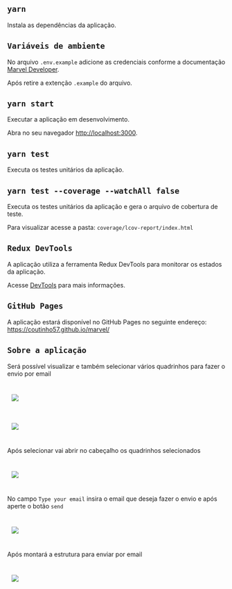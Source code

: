 ## `yarn`

Instala as dependências da aplicação.

## `Variáveis de ambiente`

No arquivo `.env.example` adicione as credenciais conforme a documentação [Marvel Developer](https://developer.marvel.com/documentation/authorization).

Após retire a extenção `.example` do arquivo.

## `yarn start`

Executar a aplicação em desenvolvimento.

Abra no seu navegador [http://localhost:3000](http://localhost:3000).

## `yarn test`

Executa os testes unitários da aplicação.

## `yarn test --coverage --watchAll false`

Executa os testes unitários da aplicação e gera o arquivo de cobertura de teste.

Para visualizar acesse a pasta: `coverage/lcov-report/index.html`

## `Redux DevTools`

A aplicação utiliza a ferramenta Redux DevTools para monitorar os estados da aplicação.

Acesse [DevTools](https://github.com/reduxjs/redux-devtools) para mais informações.

## `GitHub Pages`

A aplicação estará disponível no GitHub Pages no seguinte endereço: https://coutinho57.github.io/marvel/

## `Sobre a aplicação`

Será possível visualizar e também selecionar vários quadrinhos para fazer o envio por email
<br/>

<div style="display: flex; flex-direction: column">
<img style="margin:25px 10px" src="https://user-images.githubusercontent.com/49007338/107080453-0df5c080-67d0-11eb-960b-1082c32e8473.png"/>

<img style="margin:25px 10px" src="https://user-images.githubusercontent.com/49007338/107081571-ae001980-67d1-11eb-9a36-cc72f554bb32.png"/>

<span>Após selecionar vai abrir no cabeçalho os quadrinhos selecionados</span>

<img style="margin:25px 10px" src="https://user-images.githubusercontent.com/49007338/107082552-1c91a700-67d3-11eb-9bd4-e78c2b6056ee.png"/>

<span>No campo `Type your email` insira o email que deseja fazer o envio e após aperte o botão `send`</span>

<img style="margin:25px 10px" src="https://user-images.githubusercontent.com/49007338/107082820-80b46b00-67d3-11eb-9bc7-acad0c0681d9.png"/>

<span>Após montará a estrutura para enviar por email</span>

<img style="margin:25px 10px" src="https://user-images.githubusercontent.com/49007338/107082986-b9544480-67d3-11eb-9a7e-e434d28383a7.png"/>

<div>
